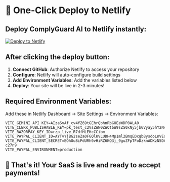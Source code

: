 # 🚀 One-Click Deploy to Netlify

## Deploy ComplyGuard AI to Netlify instantly:

[![Deploy to Netlify](https://www.netlify.com/img/deploy/button.svg)](https://app.netlify.com/start/deploy?repository=https://github.com/AA7304-MEH/complyguard)

## After clicking the deploy button:

1. **Connect GitHub**: Authorize Netlify to access your repository
2. **Configure**: Netlify will auto-configure build settings
3. **Add Environment Variables**: Add the variables listed below
4. **Deploy**: Your site will be live in 2-3 minutes!

## Required Environment Variables:

Add these in Netlify Dashboard → Site Settings → Environment Variables:

```env
VITE_GEMINI_API_KEY=AIzaSyAf_cv4fZ69tGEhrQbhnRbGUEaWDP8ALA0
VITE_CLERK_PUBLISHABLE_KEY=pk_test_c2VsZWN0ZWQtbW9sZS0xNy5jbGVyay5hY2NvdW50cy5kZXYk
VITE_RAZORPAY_KEY_ID=rzp_live_R7dfHLEHcCCibm
VITE_PAYPAL_CLIENT_ID=AYTvYjBG2seZa0FGQlKVLUDH4Mp1ml2BmqEDxgb8ysdoLnVEoa0q7Ceu0ycycxpBu8Nx2iPlW1SpOz5K
VITE_PAYPAL_CLIENT_SECRET=EOhOu8iPdURh0vHiRZ6KQ3j_9guZFpTFoDzknADKzN5DAwnKnpAeXMnCXESSHZsiBsM59fzzND-c27n9
VITE_PAYPAL_ENVIRONMENT=production
```

## 🎉 That's it! Your SaaS is live and ready to accept payments!